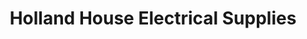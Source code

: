 ---
title: "Holland House Electrical Supplies"
url: /aberdeen/holland-house-electrical-supplies/
shop: electrical
---